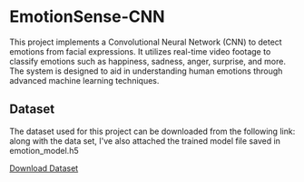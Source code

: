 # EmotionSense-CNN
This project implements a Convolutional Neural Network (CNN) to detect emotions from facial expressions. It utilizes real-time video footage to classify emotions such as happiness, sadness, anger, surprise, and more. The system is designed to aid in understanding human emotions through advanced machine learning techniques.

## Dataset

The dataset used for this project can be downloaded from the following link:
along with the data set, I've also attached the trained model file saved in emotion_model.h5

[Download Dataset](https://drive.google.com/drive/folders/1FFKmFe9NI_fShuvA5d9aAOXHB6SmbQsB?usp=sharing)
